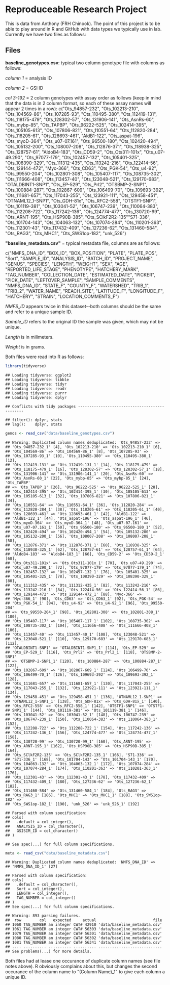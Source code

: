 Reproduceable Research Project
================

This is data from Anthony (FRH Chinook). The point of this project is to be able to play around in R and GitHub with data types we typically use in lab. Currently we have two files as follows:

Files
-----

**baseline\_genotypes.csv**: typical two column genotype file with columns as follows:

*column 1* = analysis ID

*column 2* = GSI ID

*col 3-192* = 2 column genotypes with assay order as follows (keep in mind that the data is in 2 column format, so each of these assay names will appear 2 times in a row): c("Ots\_94857-232", "Ots\_102213-210", "Ots\_104569-86", "Ots\_107285-93", "Ots\_110495-380", "Ots\_112419-131", "Ots\_118175-479", "Ots\_128302-57", "Ots\_131906-141", "Ots\_AsnRs-60", "Ots\_mybp-85", "Ots\_TAPBP", "Ots\_96222-525", "Ots\_102414-395", "Ots\_105105-613", "Ots\_107806-821", "Ots\_110551-64", "Ots\_112820-284", "Ots\_118205-61", "Ots\_128693-461", "AldB1-122", "Ots\_aspat-196", "Ots\_myoD-364", "Ots\_u07-07.161", "Ots\_96500-180", "Ots\_102420-494", "Ots\_105132-200", "Ots\_108007-208", "Ots\_112876-371", "Ots\_118938-325", "Ots\_128757-61", "AldoB4-183", "Ots\_CD59-2", "Ots\_Ots311-101x", "Ots\_u07-49.290", "Ots\_97077-179", "Ots\_102457-132", "Ots\_105401-325", "Ots\_108390-329", "Ots\_111312-435", "Ots\_113242-216", "Ots\_122414-56", "Ots\_129144-472", "Myc-366", "Ots\_CD63", "Ots\_PGK-54", "Ots\_u4-92", "Ots\_99550-204", "Ots\_102801-308", "Ots\_105407-117", "Ots\_108735-302", "Ots\_111666-408", "Ots\_113457-40", "Ots\_123048-521", "Ots\_129170-683", "OTALDBINT1-SNP1", "Ots\_EP-529", "Ots\_Prl2", "OTSBMP-2-SNP1", "Ots\_100884-287", "Ots\_102867-609", "Ots\_106499-70", "Ots\_109693-392", "Ots\_111681-657", "Ots\_117043-255", "Ots\_123921-111", "Ots\_129458-451", "OTNAML12\_1-SNP1", "Ots\_GDH-81x", "Ots\_RFC2-558", "OTSTF1-SNP1", "Ots\_101119-381", "Ots\_103041-52", "Ots\_106747-239", "Ots\_110064-383", "Ots\_112208-722", "Ots\_117242-136", "Ots\_124774-477", "Ots\_130720-99", "Ots\_ARNT-195", "Ots\_HSP90B-385", "Ots\_SClkF2R2-135""S71-336", "Ots\_101704-143", "Ots\_104063-132", "Ots\_107074-284", "Ots\_110201-363", "Ots\_112301-43", "Ots\_117432-409", "Ots\_127236-62", "Ots\_131460-584", "Ots\_RAG3", "Ots\_MHC1", "Ots\_SWS1op-182", "unk\_526")

**"baseline\_metadata.csv"** = typical metadata file, columns are as follows:

c("NMFS\_DNA\_ID", "BOX\_ID", "BOX\_POSITION", "PLATE", "PLATE\_POS", "Sort", "SAMPLE\_ID", "ANALYSIS\_ID", "BATCH\_ID", "PROJECT\_NAME", "GENUS", "SPECIES", "LENGTH", "WEIGHT", "SEX", "AGE", "REPORTED\_LIFE\_STAGE", "PHENOTYPE", "HATCHERY\_MARK", "TAG\_NUMBER", "COLLECTION\_DATE", "ESTIMATED\_DATE", "PICKER", "PICK\_DATE", "LEFTOVER\_SAMPLE", "SAMPLE\_COMMENTS", "NMFS\_DNA\_ID", "STATE\_F", "COUNTY\_F", "WATERSHED", "TRIB\_1", "TRIB\_2", "WATER\_NAME", "REACH\_SITE", "LATITUDE\_F", "LONGITUDE\_F", "HATCHERY", "STRAIN", "LOCATION\_COMMENTS\_F")

*NMFS\_ID* appears twice in this dataset--both columns should be the same and refer to a unique sample ID.

*Sample\_ID* refers to the original ID the sample was given, which may not be unique.

*Length* is in milimeters.

*Weight* is in grams.

Both files were read into R as follows:

``` r
library(tidyverse)
```

    ## Loading tidyverse: ggplot2
    ## Loading tidyverse: tibble
    ## Loading tidyverse: tidyr
    ## Loading tidyverse: readr
    ## Loading tidyverse: purrr
    ## Loading tidyverse: dplyr

    ## Conflicts with tidy packages ----------------------------------------------

    ## filter(): dplyr, stats
    ## lag():    dplyr, stats

``` r
genos <- read_csv("data/baseline_genotypes.csv")
```

    ## Warning: Duplicated column names deduplicated: 'Ots_94857-232' =>
    ## 'Ots_94857-232_1' [4], 'Ots_102213-210' => 'Ots_102213-210_1' [6],
    ## 'Ots_104569-86' => 'Ots_104569-86_1' [8], 'Ots_107285-93' =>
    ## 'Ots_107285-93_1' [10], 'Ots_110495-380' => 'Ots_110495-380_1' [12],
    ## 'Ots_112419-131' => 'Ots_112419-131_1' [14], 'Ots_118175-479' =>
    ## 'Ots_118175-479_1' [16], 'Ots_128302-57' => 'Ots_128302-57_1' [18],
    ## 'Ots_131906-141' => 'Ots_131906-141_1' [20], 'Ots_AsnRs-60' =>
    ## 'Ots_AsnRs-60_1' [22], 'Ots_mybp-85' => 'Ots_mybp-85_1' [24], 'Ots_TAPBP'
    ## => 'Ots_TAPBP_1' [26], 'Ots_96222-525' => 'Ots_96222-525_1' [28],
    ## 'Ots_102414-395' => 'Ots_102414-395_1' [30], 'Ots_105105-613' =>
    ## 'Ots_105105-613_1' [32], 'Ots_107806-821' => 'Ots_107806-821_1' [34],
    ## 'Ots_110551-64' => 'Ots_110551-64_1' [36], 'Ots_112820-284' =>
    ## 'Ots_112820-284_1' [38], 'Ots_118205-61' => 'Ots_118205-61_1' [40],
    ## 'Ots_128693-461' => 'Ots_128693-461_1' [42], 'AldB1-122' =>
    ## 'AldB1-122_1' [44], 'Ots_aspat-196' => 'Ots_aspat-196_1' [46],
    ## 'Ots_myoD-364' => 'Ots_myoD-364_1' [48], 'Ots_u07-07.161' =>
    ## 'Ots_u07-07.161_1' [50], 'Ots_96500-180' => 'Ots_96500-180_1' [52],
    ## 'Ots_102420-494' => 'Ots_102420-494_1' [54], 'Ots_105132-200' =>
    ## 'Ots_105132-200_1' [56], 'Ots_108007-208' => 'Ots_108007-208_1' [58],
    ## 'Ots_112876-371' => 'Ots_112876-371_1' [60], 'Ots_118938-325' =>
    ## 'Ots_118938-325_1' [62], 'Ots_128757-61' => 'Ots_128757-61_1' [64],
    ## 'AldoB4-183' => 'AldoB4-183_1' [66], 'Ots_CD59-2' => 'Ots_CD59-2_1' [68],
    ## 'Ots_Ots311-101x' => 'Ots_Ots311-101x_1' [70], 'Ots_u07-49.290' =>
    ## 'Ots_u07-49.290_1' [72], 'Ots_97077-179' => 'Ots_97077-179_1' [74],
    ## 'Ots_102457-132' => 'Ots_102457-132_1' [76], 'Ots_105401-325' =>
    ## 'Ots_105401-325_1' [78], 'Ots_108390-329' => 'Ots_108390-329_1' [80],
    ## 'Ots_111312-435' => 'Ots_111312-435_1' [82], 'Ots_113242-216' =>
    ## 'Ots_113242-216_1' [84], 'Ots_122414-56' => 'Ots_122414-56_1' [86],
    ## 'Ots_129144-472' => 'Ots_129144-472_1' [88], 'Myc-366' =>
    ## 'Myc-366_1' [90], 'Ots_CD63' => 'Ots_CD63_1' [92], 'Ots_PGK-54' =>
    ## 'Ots_PGK-54_1' [94], 'Ots_u4-92' => 'Ots_u4-92_1' [96], 'Ots_99550-204'
    ## => 'Ots_99550-204_1' [98], 'Ots_102801-308' => 'Ots_102801-308_1' [100],
    ## 'Ots_105407-117' => 'Ots_105407-117_1' [102], 'Ots_108735-302' =>
    ## 'Ots_108735-302_1' [104], 'Ots_111666-408' => 'Ots_111666-408_1' [106],
    ## 'Ots_113457-40' => 'Ots_113457-40_1' [108], 'Ots_123048-521' =>
    ## 'Ots_123048-521_1' [110], 'Ots_129170-683' => 'Ots_129170-683_1' [112],
    ## 'OTALDBINT1-SNP1' => 'OTALDBINT1-SNP1_1' [114], 'Ots_EP-529' =>
    ## 'Ots_EP-529_1' [116], 'Ots_Prl2' => 'Ots_Prl2_1' [118], 'OTSBMP-2-SNP1'
    ## => 'OTSBMP-2-SNP1_1' [120], 'Ots_100884-287' => 'Ots_100884-287_1' [122],
    ## 'Ots_102867-609' => 'Ots_102867-609_1' [124], 'Ots_106499-70' =>
    ## 'Ots_106499-70_1' [126], 'Ots_109693-392' => 'Ots_109693-392_1' [128],
    ## 'Ots_111681-657' => 'Ots_111681-657_1' [130], 'Ots_117043-255' =>
    ## 'Ots_117043-255_1' [132], 'Ots_123921-111' => 'Ots_123921-111_1' [134],
    ## 'Ots_129458-451' => 'Ots_129458-451_1' [136], 'OTNAML12_1-SNP1' =>
    ## 'OTNAML12_1-SNP1_1' [138], 'Ots_GDH-81x' => 'Ots_GDH-81x_1' [140],
    ## 'Ots_RFC2-558' => 'Ots_RFC2-558_1' [142], 'OTSTF1-SNP1' => 'OTSTF1-
    ## SNP1_1' [144], 'Ots_101119-381' => 'Ots_101119-381_1' [146],
    ## 'Ots_103041-52' => 'Ots_103041-52_1' [148], 'Ots_106747-239' =>
    ## 'Ots_106747-239_1' [150], 'Ots_110064-383' => 'Ots_110064-383_1' [152],
    ## 'Ots_112208-722' => 'Ots_112208-722_1' [154], 'Ots_117242-136' =>
    ## 'Ots_117242-136_1' [156], 'Ots_124774-477' => 'Ots_124774-477_1' [158],
    ## 'Ots_130720-99' => 'Ots_130720-99_1' [160], 'Ots_ARNT-195' =>
    ## 'Ots_ARNT-195_1' [162], 'Ots_HSP90B-385' => 'Ots_HSP90B-385_1' [164],
    ## 'Ots_SClkF2R2-135' => 'Ots_SClkF2R2-135_1' [166], 'S71-336' =>
    ## 'S71-336_1' [168], 'Ots_101704-143' => 'Ots_101704-143_1' [170],
    ## 'Ots_104063-132' => 'Ots_104063-132_1' [172], 'Ots_107074-284' =>
    ## 'Ots_107074-284_1' [174], 'Ots_110201-363' => 'Ots_110201-363_1' [176],
    ## 'Ots_112301-43' => 'Ots_112301-43_1' [178], 'Ots_117432-409' =>
    ## 'Ots_117432-409_1' [180], 'Ots_127236-62' => 'Ots_127236-62_1' [182],
    ## 'Ots_131460-584' => 'Ots_131460-584_1' [184], 'Ots_RAG3' =>
    ## 'Ots_RAG3_1' [186], 'Ots_MHC1' => 'Ots_MHC1_1' [188], 'Ots_SWS1op-182' =>
    ## 'Ots_SWS1op-182_1' [190], 'unk_526' => 'unk_526_1' [192]

    ## Parsed with column specification:
    ## cols(
    ##   .default = col_integer(),
    ##   ANALYSIS_ID = col_character(),
    ##   GSISIM_ID = col_character()
    ## )

    ## See spec(...) for full column specifications.

``` r
meta <- read_csv("data/baseline_metadata.csv")
```

    ## Warning: Duplicated column names deduplicated: 'NMFS_DNA_ID' =>
    ## 'NMFS_DNA_ID_1' [27]

    ## Parsed with column specification:
    ## cols(
    ##   .default = col_character(),
    ##   Sort = col_integer(),
    ##   LENGTH = col_integer(),
    ##   TAG_NUMBER = col_integer()
    ## )
    ## See spec(...) for full column specifications.

    ## Warning: 893 parsing failures.
    ##  row        col   expected     actual                         file
    ## 1060 TAG_NUMBER an integer CWT# 42910 'data/baseline_metadata.csv'
    ## 1061 TAG_NUMBER an integer CWT# 56303 'data/baseline_metadata.csv'
    ## 1079 TAG_NUMBER an integer CWT# 56301 'data/baseline_metadata.csv'
    ## 1080 TAG_NUMBER an integer CWT# 56302 'data/baseline_metadata.csv'
    ## 1081 TAG_NUMBER an integer CWT# 56341 'data/baseline_metadata.csv'
    ## .... .......... .......... .......... ............................
    ## See problems(...) for more details.

Both files had at lease one occurance of duplicate column names (see file notes above). R obviously complains about this, but changes the second occurance of the column name to "(Column Name)\_1" to give each column a unique ID.
